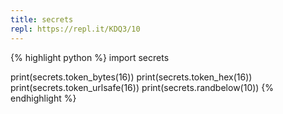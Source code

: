 ```yaml
---
title: secrets
repl: https://repl.it/KDQ3/10
---
```

{% highlight python %}
import secrets

print(secrets.token_bytes(16))
print(secrets.token_hex(16))
print(secrets.token_urlsafe(16))
print(secrets.randbelow(10))
{% endhighlight %}
